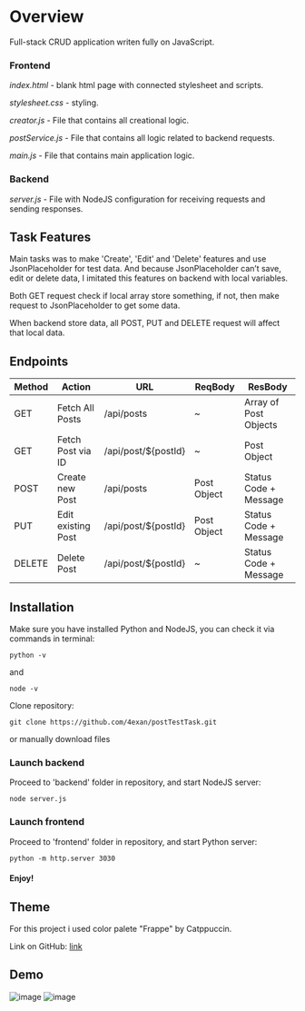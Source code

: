 # Overview

Full-stack CRUD application writen fully on JavaScript.

### Frontend
*index.html* - blank html page with connected stylesheet and scripts.

*stylesheet.css* - styling.

*creator.js* - File that contains all creational logic.

*postService.js* - File that contains all logic related to backend requests.

*main.js* - File that contains main application logic.

### Backend

*server.js* - File with NodeJS configuration for receiving requests and sending responses.


## Task Features

Main tasks was to make 'Create', 'Edit' and 'Delete' features and use JsonPlaceholder for test data.
And because JsonPlaceholder can’t save, edit or delete data, I imitated this features on backend with local variables.

Both GET request check if local array store something, if not, then make request to JsonPlaceholder to get some data.

When backend store data, all POST, PUT and DELETE request will affect that local data.

## Endpoints

|Method|Action|URL|ReqBody|ResBody|
|-|-|-|-|-|
|GET|Fetch All Posts|/api/posts|~|Array of Post Objects|
|GET|Fetch Post via ID|/api/post/${postId}|~|Post Object|
|POST|Create new Post|/api/posts|Post Object|Status Code + Message|
|PUT|Edit existing Post|/api/post/${postId}|Post Object|Status Code + Message|
|DELETE|Delete Post|/api/post/${postId}|~|Status Code + Message|

## Installation

Make sure you have installed Python and NodeJS, you can check it via commands in terminal:

```
python -v
```
and
```
node -v
```
Clone repository:

```
git clone https://github.com/4exan/postTestTask.git
```
or manually download files
### Launch backend

Proceed to 'backend' folder in repository, and start NodeJS server:
```
node server.js
```

### Launch frontend
Proceed to 'frontend' folder in repository, and start Python server:
```
python -m http.server 3030
```

#### Enjoy!

## Theme

For this project i used color palete "Frappe" by Catppuccin.

Link on GitHub: [link](https://github.com/catppuccin)
## Demo
![image](https://github.com/user-attachments/assets/2a0424ca-ed1d-4244-8e68-cf2a89543e16)
![image](https://github.com/user-attachments/assets/e4cdda74-6100-4c92-863f-1d286ac78cbe)


